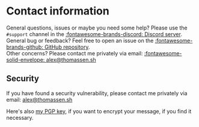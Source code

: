 # Contact information

General questions, issues or maybe you need some help? Please use the `#support` channel in the [:fontawesome-brands-discord: Discord server](https://decapi.link/discord).  
General bug or feedback? Feel free to open an issue on the [:fontawesome-brands-github: GitHub repository](https://github.com/Decicus/DecAPI/issues).  
Other concerns? Please contact me privately via email: [:fontawesome-solid-envelope: alex@thomassen.sh](mailto:alex@thomassen.sh)

## Security

If you have found a security vulnerability, please contact me privately via email: [alex@thomassen.sh](mailto:alex@thomassen.sh)

Here's also [my PGP key](static/public-key-alex@thomassen.sh.asc), if you want to encrypt your message, if you find it necessary.